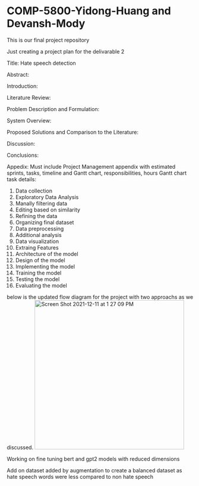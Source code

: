 # COMP-5800-Yidong-Huang and Devansh-Mody
This is our final project repository

Just creating a project plan for the delivarable 2

Title: Hate speech detection 

Abstract:

Introduction:

Literature Review:

Problem Description and Formulation:

System Overview:

Proposed Solutions and Comparison to the Literature:

Discussion:

Conclusions:

Appedix:
Must include Project Management appendix with estimated
sprints, tasks, timeline and Gantt chart, responsibilities, hours
Gantt chart task details:
1) Data collection 
2) Exploratory Data Analysis
3) Manally filtering data
4) Editing based on similarity 
5) Refining the data 
6) Organizing final dataset
7) Data preprocessing
8) Additional analysis
9) Data visualization
10) Extraing Features
11) Architecture of the model
12) Design of the model
13) Implementing the model
14) Training the model
15) Testing the model
16) Evaluating the model

below is the updated flow diagram for the project with two approachs as we discussed.
 <img width="402" alt="Screen Shot 2021-12-11 at 1 27 09 PM" src="https://user-images.githubusercontent.com/13017779/145687538-de2d77a7-4c76-46a4-a1d2-eedae3ab7409.png">

Working on fine tuning bert and gpt2 models with reduced dimensions

Add on dataset added by augmentation to create a balanced dataset as hate speech words were less compared to non hate speech
